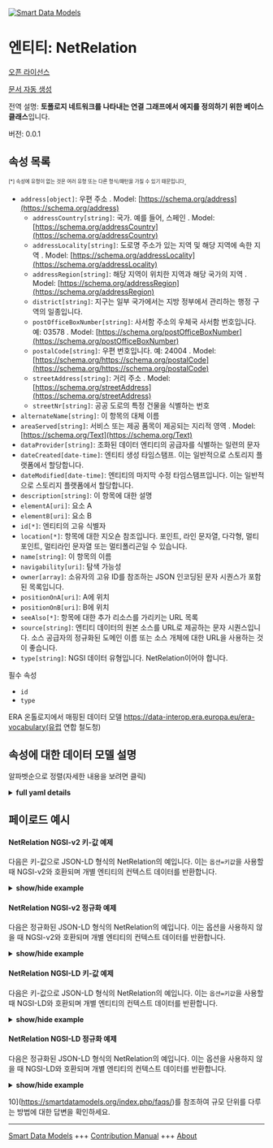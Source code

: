 <!-- 10-Header -->    
[![Smart Data Models](https://smartdatamodels.org/wp-content/uploads/2022/01/SmartDataModels_logo.png "Logo")](https://smartdatamodels.org)    
엔티티: NetRelation    
================<!-- /10-Header -->    
<!-- 15-License -->    
[오픈 라이선스](https://github.com/smart-data-models//dataModel.ERA/blob/master/NetRelation/LICENSE.md)    
[문서 자동 생성](https://docs.google.com/presentation/d/e/2PACX-1vTs-Ng5dIAwkg91oTTUdt8ua7woBXhPnwavZ0FxgR8BsAI_Ek3C5q97Nd94HS8KhP-r_quD4H0fgyt3/pub?start=false&loop=false&delayms=3000#slide=id.gb715ace035_0_60)    
<!-- /15-License -->    
<!-- 20-Description -->    
전역 설명: **토폴로지 네트워크를 나타내는 연결 그래프에서 에지를 정의하기 위한 베이스 클래스**입니다.    
버전: 0.0.1    
<!-- /20-Description -->    
<!-- 30-PropertiesList -->    
## 속성 목록    
<sup><sub>[*] 속성에 유형이 없는 것은 여러 유형 또는 다른 형식/패턴을 가질 수 있기 때문입니다</sub></sup>.    
- `address[object]`: 우편 주소  . Model: [https://schema.org/address](https://schema.org/address)	- `addressCountry[string]`: 국가. 예를 들어, 스페인  . Model: [https://schema.org/addressCountry](https://schema.org/addressCountry)    
	- `addressLocality[string]`: 도로명 주소가 있는 지역 및 해당 지역에 속한 지역  . Model: [https://schema.org/addressLocality](https://schema.org/addressLocality)    
	- `addressRegion[string]`: 해당 지역이 위치한 지역과 해당 국가의 지역  . Model: [https://schema.org/addressRegion](https://schema.org/addressRegion)    
	- `district[string]`: 지구는 일부 국가에서는 지방 정부에서 관리하는 행정 구역의 일종입니다.      
	- `postOfficeBoxNumber[string]`: 사서함 주소의 우체국 사서함 번호입니다. 예: 03578  . Model: [https://schema.org/postOfficeBoxNumber](https://schema.org/postOfficeBoxNumber)    
	- `postalCode[string]`: 우편 번호입니다. 예: 24004  . Model: [https://schema.org/https://schema.org/postalCode](https://schema.org/https://schema.org/postalCode)    
	- `streetAddress[string]`: 거리 주소  . Model: [https://schema.org/streetAddress](https://schema.org/streetAddress)    
	- `streetNr[string]`: 공공 도로의 특정 건물을 식별하는 번호      
- `alternateName[string]`: 이 항목의 대체 이름  - `areaServed[string]`: 서비스 또는 제공 품목이 제공되는 지리적 영역  . Model: [https://schema.org/Text](https://schema.org/Text)- `dataProvider[string]`: 조화된 데이터 엔티티의 공급자를 식별하는 일련의 문자  - `dateCreated[date-time]`: 엔티티 생성 타임스탬프. 이는 일반적으로 스토리지 플랫폼에서 할당합니다.  - `dateModified[date-time]`: 엔티티의 마지막 수정 타임스탬프입니다. 이는 일반적으로 스토리지 플랫폼에서 할당합니다.  - `description[string]`: 이 항목에 대한 설명  - `elementA[uri]`: 요소 A  - `elementB[uri]`: 요소 B  - `id[*]`: 엔티티의 고유 식별자  - `location[*]`: 항목에 대한 지오숀 참조입니다. 포인트, 라인 문자열, 다각형, 멀티포인트, 멀티라인 문자열 또는 멀티폴리곤일 수 있습니다.  - `name[string]`: 이 항목의 이름  - `navigability[uri]`: 탐색 가능성  - `owner[array]`: 소유자의 고유 ID를 참조하는 JSON 인코딩된 문자 시퀀스가 포함된 목록입니다.  - `positionOnA[uri]`: A에 위치  - `positionOnB[uri]`: B에 위치  - `seeAlso[*]`: 항목에 대한 추가 리소스를 가리키는 URL 목록  - `source[string]`: 엔티티 데이터의 원본 소스를 URL로 제공하는 문자 시퀀스입니다. 소스 공급자의 정규화된 도메인 이름 또는 소스 개체에 대한 URL을 사용하는 것이 좋습니다.  - `type[string]`: NGSI 데이터 유형입니다. NetRelation이어야 합니다.  <!-- /30-PropertiesList -->    
<!-- 35-RequiredProperties -->    
필수 속성    
- `id`  - `type`  <!-- /35-RequiredProperties -->    
<!-- 40-RequiredProperties -->    
ERA 온톨로지에서 매핑된 데이터 모델 https://data-interop.era.europa.eu/era-vocabulary(유럽 연합 철도청)    
<!-- /40-RequiredProperties -->    
<!-- 50-DataModelHeader -->    
## 속성에 대한 데이터 모델 설명    
알파벳순으로 정렬(자세한 내용을 보려면 클릭)    
<!-- /50-DataModelHeader -->    
<!-- 60-ModelYaml -->    
<details><summary><strong>full yaml details</strong></summary>      
```yaml    
NetRelation:      
  description: Base class for defining edges in the connectivity graph representing the topological network.      
  properties:      
    address:      
      description: The mailing address      
      properties:      
        addressCountry:      
          description: 'The country. For example, Spain'      
          type: string      
          x-ngsi:      
            model: https://schema.org/addressCountry      
            type: Property      
        addressLocality:      
          description: 'The locality in which the street address is, and which is in the region'      
          type: string      
          x-ngsi:      
            model: https://schema.org/addressLocality      
            type: Property      
        addressRegion:      
          description: 'The region in which the locality is, and which is in the country'      
          type: string      
          x-ngsi:      
            model: https://schema.org/addressRegion      
            type: Property      
        district:      
          description: 'A district is a type of administrative division that, in some countries, is managed by the local government'      
          type: string      
          x-ngsi:      
            type: Property      
        postOfficeBoxNumber:      
          description: 'The post office box number for PO box addresses. For example, 03578'      
          type: string      
          x-ngsi:      
            model: https://schema.org/postOfficeBoxNumber      
            type: Property      
        postalCode:      
          description: 'The postal code. For example, 24004'      
          type: string      
          x-ngsi:      
            model: https://schema.org/https://schema.org/postalCode      
            type: Property      
        streetAddress:      
          description: The street address      
          type: string      
          x-ngsi:      
            model: https://schema.org/streetAddress      
            type: Property      
        streetNr:      
          description: Number identifying a specific property on a public street      
          type: string      
          x-ngsi:      
            type: Property      
      type: object      
      x-ngsi:      
        model: https://schema.org/address      
        type: Property      
    alternateName:      
      description: An alternative name for this item      
      type: string      
      x-ngsi:      
        type: Property      
    areaServed:      
      description: The geographic area where a service or offered item is provided      
      type: string      
      x-ngsi:      
        model: https://schema.org/Text      
        type: Property      
    dataProvider:      
      description: A sequence of characters identifying the provider of the harmonised data entity      
      type: string      
      x-ngsi:      
        type: Property      
    dateCreated:      
      description: Entity creation timestamp. This will usually be allocated by the storage platform      
      format: date-time      
      type: string      
      x-ngsi:      
        type: Property      
    dateModified:      
      description: Timestamp of the last modification of the entity. This will usually be allocated by the storage platform      
      format: date-time      
      type: string      
      x-ngsi:      
        type: Property      
    description:      
      description: A description of this item      
      type: string      
      x-ngsi:      
        type: Property      
    elementA:      
      description: Element A      
      format: uri      
      type: string      
      x-ngsi:      
        type: Relationship      
    elementB:      
      description: Element B      
      format: uri      
      type: string      
      x-ngsi:      
        type: Relationship      
    id:      
      anyOf:      
        - description: Identifier format of any NGSI entity      
          maxLength: 256      
          minLength: 1      
          pattern: ^[\w\-\.\{\}\$\+\*\[\]`|~^@!,:\\]+$      
          type: string      
          x-ngsi:      
            type: Property      
        - description: Identifier format of any NGSI entity      
          format: uri      
          type: string      
          x-ngsi:      
            type: Property      
      description: Unique identifier of the entity      
      x-ngsi:      
        type: Property      
    location:      
      description: 'Geojson reference to the item. It can be Point, LineString, Polygon, MultiPoint, MultiLineString or MultiPolygon'      
      oneOf:      
        - description: Geojson reference to the item. Point      
          properties:      
            bbox:      
              items:      
                type: number      
              minItems: 4      
              type: array      
            coordinates:      
              items:      
                type: number      
              minItems: 2      
              type: array      
            type:      
              enum:      
                - Point      
              type: string      
          required:      
            - type      
            - coordinates      
          title: GeoJSON Point      
          type: object      
          x-ngsi:      
            type: GeoProperty      
        - description: Geojson reference to the item. LineString      
          properties:      
            bbox:      
              items:      
                type: number      
              minItems: 4      
              type: array      
            coordinates:      
              items:      
                items:      
                  type: number      
                minItems: 2      
                type: array      
              minItems: 2      
              type: array      
            type:      
              enum:      
                - LineString      
              type: string      
          required:      
            - type      
            - coordinates      
          title: GeoJSON LineString      
          type: object      
          x-ngsi:      
            type: GeoProperty      
        - description: Geojson reference to the item. Polygon      
          properties:      
            bbox:      
              items:      
                type: number      
              minItems: 4      
              type: array      
            coordinates:      
              items:      
                items:      
                  items:      
                    type: number      
                  minItems: 2      
                  type: array      
                minItems: 4      
                type: array      
              type: array      
            type:      
              enum:      
                - Polygon      
              type: string      
          required:      
            - type      
            - coordinates      
          title: GeoJSON Polygon      
          type: object      
          x-ngsi:      
            type: GeoProperty      
        - description: Geojson reference to the item. MultiPoint      
          properties:      
            bbox:      
              items:      
                type: number      
              minItems: 4      
              type: array      
            coordinates:      
              items:      
                items:      
                  type: number      
                minItems: 2      
                type: array      
              type: array      
            type:      
              enum:      
                - MultiPoint      
              type: string      
          required:      
            - type      
            - coordinates      
          title: GeoJSON MultiPoint      
          type: object      
          x-ngsi:      
            type: GeoProperty      
        - description: Geojson reference to the item. MultiLineString      
          properties:      
            bbox:      
              items:      
                type: number      
              minItems: 4      
              type: array      
            coordinates:      
              items:      
                items:      
                  items:      
                    type: number      
                  minItems: 2      
                  type: array      
                minItems: 2      
                type: array      
              type: array      
            type:      
              enum:      
                - MultiLineString      
              type: string      
          required:      
            - type      
            - coordinates      
          title: GeoJSON MultiLineString      
          type: object      
          x-ngsi:      
            type: GeoProperty      
        - description: Geojson reference to the item. MultiLineString      
          properties:      
            bbox:      
              items:      
                type: number      
              minItems: 4      
              type: array      
            coordinates:      
              items:      
                items:      
                  items:      
                    items:      
                      type: number      
                    minItems: 2      
                    type: array      
                  minItems: 4      
                  type: array      
                type: array      
              type: array      
            type:      
              enum:      
                - MultiPolygon      
              type: string      
          required:      
            - type      
            - coordinates      
          title: GeoJSON MultiPolygon      
          type: object      
          x-ngsi:      
            type: GeoProperty      
      x-ngsi:      
        type: GeoProperty      
    name:      
      description: The name of this item      
      type: string      
      x-ngsi:      
        type: Property      
    navigability:      
      description: Navigability      
      format: uri      
      type: string      
      x-ngsi:      
        type: Relationship      
    owner:      
      description: A List containing a JSON encoded sequence of characters referencing the unique Ids of the owner(s)      
      items:      
        anyOf:      
          - description: Identifier format of any NGSI entity      
            maxLength: 256      
            minLength: 1      
            pattern: ^[\w\-\.\{\}\$\+\*\[\]`|~^@!,:\\]+$      
            type: string      
            x-ngsi:      
              type: Property      
          - description: Identifier format of any NGSI entity      
            format: uri      
            type: string      
            x-ngsi:      
              type: Property      
        description: Unique identifier of the entity      
        x-ngsi:      
          type: Property      
      type: array      
      x-ngsi:      
        type: Property      
    positionOnA:      
      description: Position on A      
      format: uri      
      type: string      
      x-ngsi:      
        type: Relationship      
    positionOnB:      
      description: Position on B      
      format: uri      
      type: string      
      x-ngsi:      
        type: Relationship      
    seeAlso:      
      description: list of uri pointing to additional resources about the item      
      oneOf:      
        - items:      
            format: uri      
            type: string      
          minItems: 1      
          type: array      
        - format: uri      
          type: string      
      x-ngsi:      
        type: Property      
    source:      
      description: 'A sequence of characters giving the original source of the entity data as a URL. Recommended to be the fully qualified domain name of the source provider, or the URL to the source object'      
      type: string      
      x-ngsi:      
        type: Property      
    type:      
      description: NGSI data type. It has to be NetRelation      
      enum:      
        - NetRelation      
      type: string      
      x-ngsi:      
        type: Property      
  required:      
    - id      
    - type      
  type: object      
  x-derived-from: http://data.europa.eu/949/NetRelation      
  x-disclaimer: 'Redistribution and use in source and binary forms, with or without modification, are permitted  provided that the license conditions are met. Copyleft (c) 2023 Contributors to Smart Data Models Program'      
  x-license-url: https://github.com/smart-data-models/dataModel.ERA/blob/master/NetRelation/LICENSE.md      
  x-model-schema: https://smart-data-models.github.io/dataModel.ERA/Certificate/schema.json      
  x-model-tags: 'ERA vocabulary, railway, train'      
  x-version: 0.0.1      
```    
</details>      
<!-- /60-ModelYaml -->    
<!-- 70-MiddleNotes -->    
<!-- /70-MiddleNotes -->    
<!-- 80-Examples -->    
## 페이로드 예시    
#### NetRelation NGSI-v2 키-값 예제    
다음은 키-값으로 JSON-LD 형식의 NetRelation의 예입니다. 이는 `옵션=키값`을 사용할 때 NGSI-v2와 호환되며 개별 엔티티의 컨텍스트 데이터를 반환합니다.    
<details><summary><strong>show/hide example</strong></summary>      
```json  
{  
  "id": "urn:ngsi-ld:NetRelation:id:QVEK:97020978",  
  "dateCreated": "2002-11-19T10:23:16Z",  
  "dateModified": "2003-03-10T03:36:36Z",  
  "source": "Radio occur group guy together. Prepare which behavior maybe watch actually Republican paper.",  
  "name": "Coach economic ",  
  "alternateName": "Friend film shake president politics. Glass but left business question side. Push despite education group house.",  
  "description": "Threat instead a loss add politics.",  
  "dataProvider": "Development reach series assume. Real attention today community.",  
  "owner": [  
    "urn:ngsi-ld:NetRelation:items:MAOY:99573659",  
    "urn:ngsi-ld:NetRelation:items:BYQO:04488951"  
  ],  
  "seeAlso": [  
    "urn:ngsi-ld:NetRelation:items:VYGL:22233826"  
  ],  
  "location": {  
    "type": "Point",  
    "coordinates": [  
      89.9053455,  
      -11.456382  
    ]  
  },  
  "address": {  
    "streetAddress": "Clearly chance feel operation able win me. Full firm save.",  
    "addressLocality": "Morning could approa",  
    "addressRegion": "Pressure side account matter so. Ta",  
    "addressCountry": "East back help hundred pay record. Language explain summer min",  
    "postalCode": "Leader view he decision could personal clear. World per",  
    "postOfficeBoxNumber": "White language agency east. Who mother mother same leave them rule.",  
    "streetNr": "Health I particular west. Floor Congress individual someone into ever foot.",  
    "district": "Have when good news trade above. Individual p"  
  },  
  "areaServed": "Spea",  
  "type": "NetRelation",  
  "elementA": "urn:ngsi-ld:NetRelation:elementA:TUIU:78345951",  
  "elementB": "urn:ngsi-ld:NetRelation:elementB:DHHX:71184798",  
  "navigability": "urn:ngsi-ld:NetRelation:navigability:TZOM:33501230",  
  "positionOnA": "urn:ngsi-ld:NetRelation:positionOnA:YSDM:89916223",  
  "positionOnB": "urn:ngsi-ld:NetRelation:positionOnB:IYRF:06079262"  
}  
```  
</details>    
#### NetRelation NGSI-v2 정규화 예제    
다음은 정규화된 JSON-LD 형식의 NetRelation의 예입니다. 이는 옵션을 사용하지 않을 때 NGSI-v2와 호환되며 개별 엔티티의 컨텍스트 데이터를 반환합니다.    
<details><summary><strong>show/hide example</strong></summary>      
```json  
{  
  "id": "urn:ngsi-ld:NetRelation:id:QVEK:97020978",  
  "dateCreated": {  
    "type": "DateTime",  
    "value": "2002-11-19T10:23:16Z"  
  },  
  "dateModified": {  
    "type": "DateTime",  
    "value": "2003-03-10T03:36:36Z"  
  },  
  "source": {  
    "type": "Text",  
    "value": "Radio occur group guy together. Prepare which behavior maybe watch actually Republican paper."  
  },  
  "name": {  
    "type": "Text",  
    "value": "Coach economic "  
  },  
  "alternateName": {  
    "type": "Text",  
    "value": "Friend film shake president politics. Glass but left business question side. Push despite education group house."  
  },  
  "description": {  
    "type": "Text",  
    "value": "Threat instead a loss add politics."  
  },  
  "dataProvider": {  
    "type": "Text",  
    "value": "Development reach series assume. Real attention today community."  
  },  
  "owner": {  
    "type": "StructuredValue",  
    "value": [  
      "urn:ngsi-ld:NetRelation:items:MAOY:99573659",  
      "urn:ngsi-ld:NetRelation:items:BYQO:04488951"  
    ]  
  },  
  "seeAlso": {  
    "type": "StructuredValue",  
    "value": [  
      "urn:ngsi-ld:NetRelation:items:VYGL:22233826"  
    ]  
  },  
  "location": {  
    "type": "geo:json",  
    "value": {  
      "type": "Point",  
      "coordinates": [  
        89.9053455,  
        -11.456382  
      ]  
    }  
  },  
  "address": {  
    "type": "StructuredValue",  
    "value": {  
      "streetAddress": "Clearly chance feel operation able win me. Full firm save.",  
      "addressLocality": "Morning could approa",  
      "addressRegion": "Pressure side account matter so. Ta",  
      "addressCountry": "East back help hundred pay record. Language explain summer min",  
      "postalCode": "Leader view he decision could personal clear. World per",  
      "postOfficeBoxNumber": "White language agency east. Who mother mother same leave them rule.",  
      "streetNr": "Health I particular west. Floor Congress individual someone into ever foot.",  
      "district": "Have when good news trade above. Individual p"  
    }  
  },  
  "areaServed": {  
    "type": "Text",  
    "value": "Spea"  
  },  
  "type": "NetRelation",  
  "elementA": {  
    "type": "Text",  
    "value": "urn:ngsi-ld:NetRelation:elementA:TUIU:78345951"  
  },  
  "elementB": {  
    "type": "Text",  
    "value": "urn:ngsi-ld:NetRelation:elementB:DHHX:71184798"  
  },  
  "navigability": {  
    "type": "Text",  
    "value": "urn:ngsi-ld:NetRelation:navigability:TZOM:33501230"  
  },  
  "positionOnA": {  
    "type": "Text",  
    "value": "urn:ngsi-ld:NetRelation:positionOnA:YSDM:89916223"  
  },  
  "positionOnB": {  
    "type": "Text",  
    "value": "urn:ngsi-ld:NetRelation:positionOnB:IYRF:06079262"  
  }  
}  
```  
</details>    
#### NetRelation NGSI-LD 키-값 예제    
다음은 키-값으로 JSON-LD 형식의 NetRelation의 예입니다. 이는 `옵션=키값`을 사용할 때 NGSI-LD와 호환되며 개별 엔티티의 컨텍스트 데이터를 반환합니다.    
<details><summary><strong>show/hide example</strong></summary>      
```json  
{  
  "id": "urn:ngsi-ld:NetRelation:id:QVEK:97020978",  
  "dateCreated": "2002-11-19T10:23:16Z",  
  "dateModified": "2003-03-10T03:36:36Z",  
  "source": "Radio occur group guy together. Prepare which behavior maybe watch actually Republican paper.",  
  "name": "Coach economic ",  
  "alternateName": "Friend film shake president politics. Glass but left business question side. Push despite education group house.",  
  "description": "Threat instead a loss add politics.",  
  "dataProvider": "Development reach series assume. Real attention today community.",  
  "owner": [  
    "urn:ngsi-ld:NetRelation:items:MAOY:99573659",  
    "urn:ngsi-ld:NetRelation:items:BYQO:04488951"  
  ],  
  "seeAlso": [  
    "urn:ngsi-ld:NetRelation:items:VYGL:22233826"  
  ],  
  "location": {  
    "type": "Point",  
    "coordinates": [  
      89.9053455,  
      -11.456382  
    ]  
  },  
  "address": {  
    "streetAddress": "Clearly chance feel operation able win me. Full firm save.",  
    "addressLocality": "Morning could approa",  
    "addressRegion": "Pressure side account matter so. Ta",  
    "addressCountry": "East back help hundred pay record. Language explain summer min",  
    "postalCode": "Leader view he decision could personal clear. World per",  
    "postOfficeBoxNumber": "White language agency east. Who mother mother same leave them rule.",  
    "streetNr": "Health I particular west. Floor Congress individual someone into ever foot.",  
    "district": "Have when good news trade above. Individual p"  
  },  
  "areaServed": "Spea",  
  "type": "NetRelation",  
  "elementA": "urn:ngsi-ld:NetRelation:elementA:TUIU:78345951",  
  "elementB": "urn:ngsi-ld:NetRelation:elementB:DHHX:71184798",  
  "navigability": "urn:ngsi-ld:NetRelation:navigability:TZOM:33501230",  
  "positionOnA": "urn:ngsi-ld:NetRelation:positionOnA:YSDM:89916223",  
  "positionOnB": "urn:ngsi-ld:NetRelation:positionOnB:IYRF:06079262",  
  "@context": [  
    "https://raw.githubusercontent.com/smart-data-models/dataModel.ERA/master/context.jsonld"  
  ]  
}  
```  
</details>    
#### NetRelation NGSI-LD 정규화 예제    
다음은 정규화된 JSON-LD 형식의 NetRelation의 예입니다. 이는 옵션을 사용하지 않을 때 NGSI-LD와 호환되며 개별 엔티티의 컨텍스트 데이터를 반환합니다.    
<details><summary><strong>show/hide example</strong></summary>      
```json  
{  
  "id": "urn:ngsi-ld:NetRelation:id:JUHL:24845257",  
  "dateCreated": {  
    "type": "Property",  
    "value": {  
      "@type": "DateTime",  
      "@value": "1974-03-26T06:21:22Z"  
    }  
  },  
  "dateModified": {  
    "type": "Property",  
    "value": {  
      "@type": "DateTime",  
      "@value": "1991-11-25T01:27:05Z"  
    }  
  },  
  "source": {  
    "type": "Property",  
    "value": "Get able seven not return identify son could. Wish prevent way."  
  },  
  "name": {  
    "type": "Property",  
    "value": "Project nation tea"  
  },  
  "alternateName": {  
    "type": "Property",  
    "value": "Interest since th"  
  },  
  "description": {  
    "type": "Property",  
    "value": "Another whom experience Republican majority maybe. Deal security score accept hour vote. Executive church manage imp"  
  },  
  "dataProvider": {  
    "type": "Property",  
    "value": "Heavy under today name available."  
  },  
  "owner": {  
    "type": "Property",  
    "value": [  
      "urn:ngsi-ld:NetRelation:items:MCOV:78184970",  
      "urn:ngsi-ld:NetRelation:items:WFNU:46021273"  
    ]  
  },  
  "seeAlso": {  
    "type": "Property",  
    "value": [  
      "urn:ngsi-ld:NetRelation:items:KMWK:60383200"  
    ]  
  },  
  "location": {  
    "type": "Property",  
    "value": {  
      "type": "Point",  
      "coordinates": [  
        6.426867,  
        -155.118055  
      ]  
    }  
  },  
  "address": {  
    "type": "Property",  
    "value": {  
      "streetAddress": "Somebody our issue myself meeting begin knowledge. Best Mr hit sing society economy.",  
      "addressLocality": "Find life economy life sing avoid rock. Similar party tonight natural clear it",  
      "addressRegion": "Pa",  
      "addressCountry": "To push help action score. Brother lose benefit main.",  
      "postalCode": "Base understand particular shake note response trouble spend. Station prevent individual more fl",  
      "postOfficeBoxNumber": "Impact who hand difference even cell never address. Road size back top indeed ",  
      "streetNr": "Race base effect car Mr talk huge blue. Mig",  
      "district": "Describe similar area cu"  
    }  
  },  
  "areaServed": {  
    "type": "Property",  
    "value": "Piece idea want likely turn job. Past "  
  },  
  "type": "NetRelation",  
  "elementA": {  
    "type": "Relationship",  
    "object": "urn:ngsi-ld:NetRelation:elementA:NXWD:06501472"  
  },  
  "elementB": {  
    "type": "Relationship",  
    "object": "urn:ngsi-ld:NetRelation:elementB:CNDJ:23196407"  
  },  
  "navigability": {  
    "type": "Relationship",  
    "object": "urn:ngsi-ld:NetRelation:navigability:TDBB:08079538"  
  },  
  "positionOnA": {  
    "type": "Relationship",  
    "object": "urn:ngsi-ld:NetRelation:positionOnA:WRNS:94567510"  
  },  
  "positionOnB": {  
    "type": "Relationship",  
    "object": "urn:ngsi-ld:NetRelation:positionOnB:POXU:21033119"  
  },  
  "@context": [  
    "https://raw.githubusercontent.com/smart-data-models/dataModel.ERA/master/context.jsonld"  
  ]  
}  
```  
</details><!-- /80-Examples -->    
<!-- 90-FooterNotes -->    
<!-- /90-FooterNotes -->    
<!-- 95-Units -->    
10](https://smartdatamodels.org/index.php/faqs/)를 참조하여 규모 단위를 다루는 방법에 대한 답변을 확인하세요.    
<!-- /95-Units -->    
<!-- 97-LastFooter -->    
---    
[Smart Data Models](https://smartdatamodels.org) +++ [Contribution Manual](https://bit.ly/contribution_manual) +++ [About](https://bit.ly/Introduction_SDM)<!-- /97-LastFooter -->    
